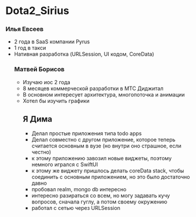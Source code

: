 # Dota2_Sirius

### Илья Евсеев
<ul>
    <li>2 года в SaaS компании Pyrus</li>
    <li>1 год в такси</li>
    <li>Нативная разработка (URLSession, UI кодом, CoreData)</li>
</ui>

### Матвей Борисов
<ul>
	<li>Изучаю иос 2 года</li>
	<li>8 месяцев коммерческой разработки в МТС Диджитал</li>
	<li>В основном интересует архитектура, многопоточка и анимации</li>
	<li>Хотел бы изучить графики</li>

  ## Я Дима
- Делал простые приложения типа todo apps
- Делал совместно с другом приложение, которое теперь считается основным в вузе (но внутри оно страшное, если честно)
- к этому приложению завозил новые виджеты, поэтому немного игрался с SwiftUI
- к этому же виджету пришлось делать coreData stack, чтобы соединить с основным приложением, но это было достаточно давно
- пробовал realm, mongo db интересно 
- интересно разираться со всем, но могу задавать кучу вопросов, сначала гуглу, а потом своему окружению 
- работал с сетью через URLSession

